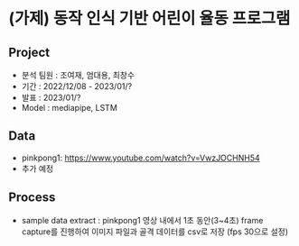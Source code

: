 # (가제) 동작 인식 기반 어린이 율동 프로그램

## Project
- 분석 팀원 : 조여재, 엄대용, 최창수
- 기간 : 2022/12/08 - 2023/01/?
- 발표 : 2023/01/?
- Model : mediapipe, LSTM
 
## Data
- pinkpong1: https://www.youtube.com/watch?v=VwzJOCHNH54
- 추가 예정
 
## Process
- sample data extract : pinkpong1 영상 내에서 1초 동안(3~4초) frame capture를 진행하여 이미지 파일과 골격 데이터를 csv로 저장 (fps 30으로 설정)
